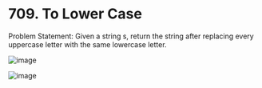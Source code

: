 # 709. To Lower Case

Problem Statement: Given a string s, return the string after replacing every uppercase letter with the same lowercase letter.

![image](https://github.com/aryanv175/leetcode-daily/assets/91381804/41689eda-d3db-4f12-bc51-263313fd1551)

![image](https://github.com/aryanv175/leetcode-daily/assets/91381804/65b7101e-0b4f-4dc9-aec4-00dbe1f48839)
